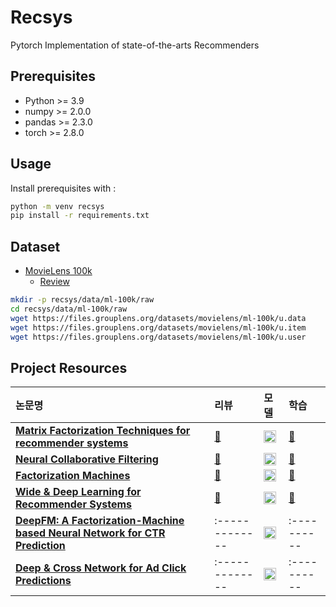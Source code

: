 # Recsys
Pytorch Implementation of state-of-the-arts Recommenders

## Prerequisites
- Python >= 3.9
- numpy >= 2.0.0
- pandas >= 2.3.0
- torch >= 2.8.0

## Usage
Install prerequisites with :
```bash
python -m venv recsys
pip install -r requirements.txt
```

## Dataset
- [MovieLens 100k](https://grouplens.org/datasets/movielens/100k/)
  - [Review](https://github.com/smsm8898/recsys/blob/main/recsys/reviews/movielens100k.md)
```bash
mkdir -p recsys/data/ml-100k/raw
cd recsys/data/ml-100k/raw
wget https://files.grouplens.org/datasets/movielens/ml-100k/u.data
wget https://files.grouplens.org/datasets/movielens/ml-100k/u.item
wget https://files.grouplens.org/datasets/movielens/ml-100k/u.user
```

## Project Resources
| 논문명 | 리뷰 | 모델 | 학습 |
| :------------- | :------------- | :---------- | :---------- |
| **[Matrix Factorization Techniques for recommender systems](https://datajobs.com/data-science-repo/Recommender-Systems-%5BNetflix%5D.pdf)** | [📖](https://velog.io/@smsm8898/Paper-Review-Matrix-Factoriztion)| **[<img src="https://github.githubassets.com/images/icons/emoji/octocat.png" width="20" height="20"> ](https://github.com/smsm8898/recsys)** | [🎥](https://github.com/smsm8898/recsys/blob/main/recsys/notebooks/mf.ipynb)|
| **[Neural Collaborative Filtering](https://arxiv.org/abs/1708.05031)** | [📖](https://velog.io/@smsm8898/Paper-Review-Neural-Collaborative-Filtering) | **[<img src="https://github.githubassets.com/images/icons/emoji/octocat.png" width="20" height="20"> ](https://github.com/smsm8898/recsys/blob/main/recsys/models/ncf.py)** | [🎥](https://github.com/smsm8898/recsys/blob/main/recsys/notebooks/ncf.ipynb) |
| **[Factorization Machines](https://www.ismll.uni-hildesheim.de/pub/pdfs/Rendle2010FM.pdf)** | [📖](https://velog.io/@smsm8898/Paper-Review-Factorization-Machines) | **[<img src="https://github.githubassets.com/images/icons/emoji/octocat.png" width="20" height="20"> ](https://github.com/smsm8898/recsys/blob/main/recsys/models/fm.py)** | [🎥](https://github.com/smsm8898/recsys/blob/main/recsys/notebooks/fm.ipynb) |
| **[Wide & Deep Learning for Recommender Systems](https://arxiv.org/abs/1606.07792)** | [📖](https://velog.io/@smsm8898/Paper-Review-Wide-Deep-Learning-for-Recommender-System) | **[<img src="https://github.githubassets.com/images/icons/emoji/octocat.png" width="20" height="20"> ](https://github.com/smsm8898/recsys/blob/main/recsys/models/wd.py)** | [🎥](https://github.com/smsm8898/recsys/blob/main/recsys/notebooks/wd.ipynb) |
| **[DeepFM: A Factorization-Machine based Neural Network for CTR Prediction](https://arxiv.org/abs/1703.04247)** | :------------- | **[<img src="https://github.githubassets.com/images/icons/emoji/octocat.png" width="20" height="20"> ](https://github.com/smsm8898/recsys/blob/main/recsys/models/deepfm.py)** | :---------- |
| **[Deep & Cross Network for Ad Click Predictions](https://arxiv.org/abs/1708.05123)** | :------------- | **[<img src="https://github.githubassets.com/images/icons/emoji/octocat.png" width="20" height="20"> ](https://github.com/smsm8898/recsys/blob/main/recsys/models/dcn.py)** | :---------- |